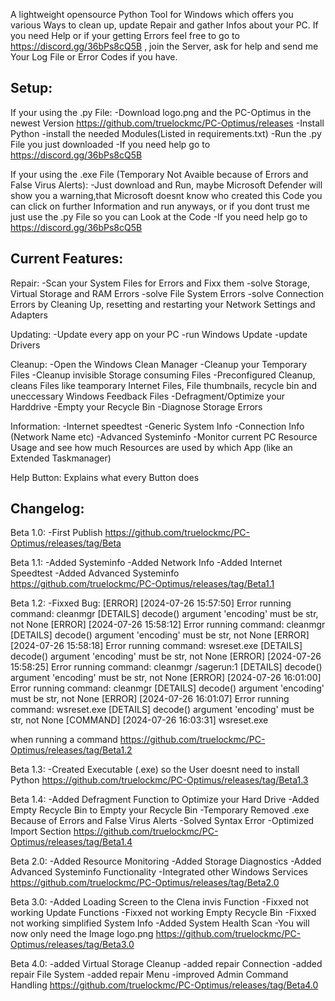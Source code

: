 A lightweight opensource Python Tool for Windows which offers you various Ways to clean up, update Repair and gather Infos about your PC.
If you need Help or if your getting Errors feel free to go to https://discord.gg/36bPs8cQ5B , join the Server, ask for help and send me Your Log File or Error Codes if you have.

Setup:
-
If your using the .py File:
-Download logo.png and the PC-Optimus in the newest Version https://github.com/truelockmc/PC-Optimus/releases
-Install Python
-install the needed Modules(Listed in requirements.txt)
-Run the .py File you just downloaded
-If you need help go to https://discord.gg/36bPs8cQ5B

If your using the .exe File (Temporary Not Avaible because of Errors and False Virus Alerts):
-Just download and Run, maybe Microsoft Defender will show you a warning,that Microsoft doesnt know who created this Code you can click on further Information and run anyways, or if you dont trust me just use the .py File so you can Look at the Code
-If you need help go to https://discord.gg/36bPs8cQ5B

Current Features:
-
Repair:
-Scan your System Files for Errors and Fixx them
-solve Storage, Virtual Storage and RAM Errors
-solve File System Errors
-solve Connection Errors by Cleaning Up, resetting and restarting your Network Settings and Adapters

Updating:
-Update every app on your PC
-run Windows Update
-update Drivers

Cleanup:
-Open the Windows Clean Manager
-Cleanup your Temporary Files
-Cleanup invisible Storage consuming Files
-Preconfigured Cleanup, cleans Files like teamporary Internet Files, File thumbnails, recycle bin and uneccessary Windows Feedback Files
-Defragment/Optimize your Harddrive
-Empty your Recycle Bin
-Diagnose Storage Errors

Information:
-Internet speedtest
-Generic System Info
-Connection Info (Network Name etc)
-Advanced Systeminfo
-Monitor current PC Resource Usage and see how much Resources are used by which App (like an Extended Taskmanager)

Help Button:
Explains what every Button does

Changelog:
-
Beta 1.0:
-First Publish
https://github.com/truelockmc/PC-Optimus/releases/tag/Beta

Beta 1.1:
-Added Systeminfo
-Added Network Info
-Added Internet Speedtest
-Added Advanced Systeminfo
https://github.com/truelockmc/PC-Optimus/releases/tag/Beta1.1

Beta 1.2:
-Fixxed Bug:
[ERROR] [2024-07-26 15:57:50] Error running command: cleanmgr
[DETAILS] decode() argument 'encoding' must be str, not None
[ERROR] [2024-07-26 15:58:12] Error running command: cleanmgr
[DETAILS] decode() argument 'encoding' must be str, not None
[ERROR] [2024-07-26 15:58:18] Error running command: wsreset.exe
[DETAILS] decode() argument 'encoding' must be str, not None
[ERROR] [2024-07-26 15:58:25] Error running command: cleanmgr /sagerun:1
[DETAILS] decode() argument 'encoding' must be str, not None
[ERROR] [2024-07-26 16:01:00] Error running command: cleanmgr
[DETAILS] decode() argument 'encoding' must be str, not None
[ERROR] [2024-07-26 16:01:07] Error running command: wsreset.exe
[DETAILS] decode() argument 'encoding' must be str, not None
[COMMAND] [2024-07-26 16:03:31] wsreset.exe

when running a command
https://github.com/truelockmc/PC-Optimus/releases/tag/Beta1.2

Beta 1.3:
-Created Executable (.exe) so the User doesnt need to install Python
https://github.com/truelockmc/PC-Optimus/releases/tag/Beta1.3

Beta 1.4:
-Added Defragment Function to Optimize your Hard Drive
-Added Empty Recycle Bin to Empty your Recycle Bin
-Temporary Removed .exe Because of Errors and False Virus Alerts
-Solved Syntax Error
-Optimized Import Section
https://github.com/truelockmc/PC-Optimus/releases/tag/Beta1.4

Beta 2.0:
-Added Resource Monitoring
-Added Storage Diagnostics
-Added Advanced Systeminfo Functionality
-Integrated other Windows Services
https://github.com/truelockmc/PC-Optimus/releases/tag/Beta2.0

Beta 3.0:
-Added Loading Screen to the Clena invis Function
-Fixxed not working Update Functions
-Fixxed not working Empty Recycle Bin
-Fixxed not working simplified System Info
-Added System Health Scan
-You will now only need the Image logo.png
https://github.com/truelockmc/PC-Optimus/releases/tag/Beta3.0

Beta 4.0:
-added Virtual Storage Cleanup
-added repair Connection
-added repair File System
-added repair Menu
-improved Admin Command Handling
https://github.com/truelockmc/PC-Optimus/releases/tag/Beta4.0

